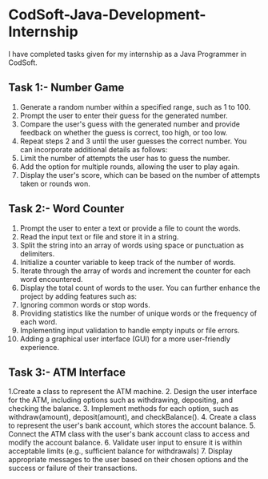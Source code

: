 # CodSoft-Java-Development-Internship
I have completed tasks given for my internship as a Java Programmer in CodSoft.

## Task 1:- Number Game
1. Generate a random number within a specified range, such as 1 to 100.
2. Prompt the user to enter their guess for the generated number.
3. Compare the user's guess with the generated number and provide feedback on whether the guess is correct, too high, or too low.
4. Repeat steps 2 and 3 until the user guesses the correct number. You can incorporate additional details as follows:
5. Limit the number of attempts the user has to guess the number.
6. Add the option for multiple rounds, allowing the user to play again.
7. Display the user's score, which can be based on the number of attempts taken or rounds won.

## Task 2:- Word Counter
1. Prompt the user to enter a text or provide a file to count the words.
2. Read the input text or file and store it in a string.
3. Split the string into an array of words using space or punctuation as delimiters.
4. Initialize a counter variable to keep track of the number of words.
5. Iterate through the array of words and increment the counter for each word encountered.
6. Display the total count of words to the user. You can further enhance the project by adding features such as:
7. Ignoring common words or stop words.
8. Providing statistics like the number of unique words or the frequency of each word.
9. Implementing input validation to handle empty inputs or file errors.
10. Adding a graphical user interface (GUI) for a more user-friendly experience.

## Task 3:- ATM Interface 
1.Create a class to represent the ATM machine. 
2. Design the user interface for the ATM, including options such as withdrawing, depositing, and checking the balance. 
3. Implement methods for each option, such as withdraw(amount), deposit(amount), and checkBalance(). 
4. Create a class to represent the user's bank account, which stores the account balance. 
5. Connect the ATM class with the user's bank account class to access and modify the account balance. 
6. Validate user input to ensure it is within acceptable limits (e.g., sufficient balance for withdrawals) 
7. Display appropriate messages to the user based on their chosen options and the success or failure of their transactions.

